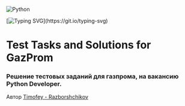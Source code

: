 ![Python](https://img.shields.io/badge/python-3670A0?style=for-the-badge&logo=python&logoColor=ffdd54)

[![Typing SVG](https://readme-typing-svg.herokuapp.com?color=%2336BCF7&lines=Hi,+I'am+a+Python+developer.)](https://git.io/typing-svg)
# Test Tasks and Solutions for GazProm

### Решение тестовых заданий для газпрома, на вакансию Python Developer.

Автор
[Timofey - Razborshchikov](https://github.com/Timofey3085)
